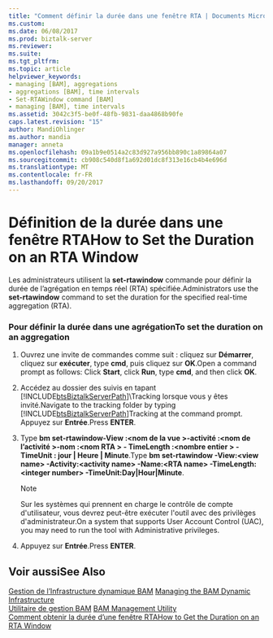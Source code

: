 ```yaml
---
title: "Comment définir la durée dans une fenêtre RTA | Documents Microsoft"
ms.custom: 
ms.date: 06/08/2017
ms.prod: biztalk-server
ms.reviewer: 
ms.suite: 
ms.tgt_pltfrm: 
ms.topic: article
helpviewer_keywords:
- managing [BAM], aggregations
- aggregations [BAM], time intervals
- Set-RTAWindow command [BAM]
- managing [BAM], time intervals
ms.assetid: 3042c3f5-be0f-48fb-9831-daa4868b90fe
caps.latest.revision: "15"
author: MandiOhlinger
ms.author: mandia
manager: anneta
ms.openlocfilehash: 09a1b9e0514a2c83d927a956bb890c1a89864a07
ms.sourcegitcommit: cb908c540d8f1a692d01dc8f313e16cb4b4e696d
ms.translationtype: MT
ms.contentlocale: fr-FR
ms.lasthandoff: 09/20/2017
---
```

# <a name="how-to-set-the-duration-on-an-rta-window"></a><span data-ttu-id="e9556-102">Définition de la durée dans une fenêtre RTA</span><span class="sxs-lookup"><span data-stu-id="e9556-102">How to Set the Duration on an RTA Window</span></span>
<span data-ttu-id="e9556-103">Les administrateurs utilisent la **set-rtawindow** commande pour définir la durée de l’agrégation en temps réel (RTA) spécifiée.</span><span class="sxs-lookup"><span data-stu-id="e9556-103">Administrators use the **set-rtawindow** command to set the duration for the specified real-time aggregation (RTA).</span></span>  
  
### <a name="to-set-the-duration-on-an-aggregation"></a><span data-ttu-id="e9556-104">Pour définir la durée dans une agrégation</span><span class="sxs-lookup"><span data-stu-id="e9556-104">To set the duration on an aggregation</span></span>  
  
1.  <span data-ttu-id="e9556-105">Ouvrez une invite de commandes comme suit : cliquez sur **Démarrer**, cliquez sur **exécuter**, type **cmd**, puis cliquez sur **OK**.</span><span class="sxs-lookup"><span data-stu-id="e9556-105">Open a command prompt as follows: Click **Start**, click **Run**, type **cmd**, and then click **OK**.</span></span>  
  
2.  <span data-ttu-id="e9556-106">Accédez au dossier des suivis en tapant [!INCLUDE[btsBiztalkServerPath](../includes/btsbiztalkserverpath-md.md)]\Tracking lorsque vous y êtes invité.</span><span class="sxs-lookup"><span data-stu-id="e9556-106">Navigate to the tracking folder by typing [!INCLUDE[btsBiztalkServerPath](../includes/btsbiztalkserverpath-md.md)]Tracking at the command prompt.</span></span> <span data-ttu-id="e9556-107">Appuyez sur **Entrée**.</span><span class="sxs-lookup"><span data-stu-id="e9556-107">Press **ENTER**.</span></span>  
  
3.  <span data-ttu-id="e9556-108">Type **bm set-rtawindow-View :\<nom de la vue >-activité :\<nom de l’activité >-nom :\<nom RTA > - TimeLength :\<nombre entier > - TimeUnit : jour &#124; Heure &#124; Minute**.</span><span class="sxs-lookup"><span data-stu-id="e9556-108">Type **bm set-rtawindow -View:\<view name> -Activity:\<activity name> -Name:\<RTA name> -TimeLength:\<integer number> -TimeUnit:Day&#124;Hour&#124;Minute**.</span></span>  
  
    > [!NOTE]
    >  <span data-ttu-id="e9556-109">Sur les systèmes qui prennent en charge le contrôle de compte d'utilisateur, vous devrez peut-être exécuter l'outil avec des privilèges d'administrateur.</span><span class="sxs-lookup"><span data-stu-id="e9556-109">On a system that supports User Account Control (UAC), you may need to run the tool with Administrative privileges.</span></span>  
  
4.  <span data-ttu-id="e9556-110">Appuyez sur **Entrée**.</span><span class="sxs-lookup"><span data-stu-id="e9556-110">Press **ENTER**.</span></span>  
  
## <a name="see-also"></a><span data-ttu-id="e9556-111">Voir aussi</span><span class="sxs-lookup"><span data-stu-id="e9556-111">See Also</span></span>  
 <span data-ttu-id="e9556-112">[Gestion de l’Infrastructure dynamique BAM](../core/managing-the-bam-dynamic-infrastructure.md) </span><span class="sxs-lookup"><span data-stu-id="e9556-112">[Managing the BAM Dynamic Infrastructure](../core/managing-the-bam-dynamic-infrastructure.md) </span></span>  
 <span data-ttu-id="e9556-113">[Utilitaire de gestion BAM](../core/bam-management-utility.md) </span><span class="sxs-lookup"><span data-stu-id="e9556-113">[BAM Management Utility](../core/bam-management-utility.md) </span></span>  
 [<span data-ttu-id="e9556-114">Comment obtenir la durée d’une fenêtre RTA</span><span class="sxs-lookup"><span data-stu-id="e9556-114">How to Get the Duration on an RTA Window</span></span>](../core/how-to-get-the-duration-on-an-rta-window.md)